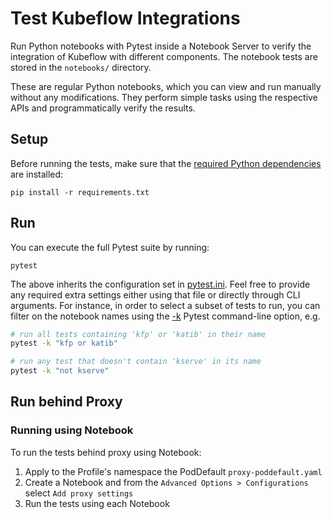 # Test Kubeflow Integrations

Run Python notebooks with Pytest inside a Notebook Server to verify the integration of Kubeflow
with different components. The notebook tests are stored in the `notebooks/` directory.

These are regular Python notebooks, which you can view and run manually without any modifications.
They perform simple tasks using the respective APIs and programmatically verify the results.

## Setup

Before running the tests, make sure that the [required Python dependencies](requirements.txt) are
installed:

```
pip install -r requirements.txt
```

## Run

You can execute the full Pytest suite by running:

```
pytest
```

The above inherits the configuration set in [pytest.ini](pytest.ini). Feel free to provide any
required extra settings either using that file or directly through CLI arguments.
For instance, in order to select a subset of tests to run, you can filter on the notebook names
using the [-k](https://docs.pytest.org/en/7.3.x/how-to/usage.html#specifying-which-tests-to-run)
Pytest command-line option, e.g.

```bash
# run all tests containing 'kfp' or 'katib' in their name
pytest -k "kfp or katib"

# run any test that doesn't contain 'kserve' in its name
pytest -k "not kserve"
```

## Run behind Proxy

### Running using Notebook
To run the tests behind proxy using Notebook:
1. Apply to the Profile's namespace the PodDefault `proxy-poddefault.yaml`
2. Create a Notebook and from the `Advanced Options > Configurations` select `Add proxy settings`
3. Run the tests using each Notebook